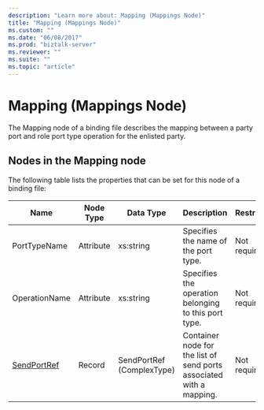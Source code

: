 ```yaml
---
description: "Learn more about: Mapping (Mappings Node)"
title: "Mapping (Mappings Node)"
ms.custom: ""
ms.date: "06/08/2017"
ms.prod: "biztalk-server"
ms.reviewer: ""
ms.suite: ""
ms.topic: "article"
---
```

# Mapping (Mappings Node)
The Mapping node of a binding file describes the mapping between a party port and role port type operation for the enlisted party.  
  
## Nodes in the Mapping node  
 The following table lists the properties that can be set for this node of a binding file:  
  
|**Name**|**Node Type**|**Data Type**|**Description**|**Restrictions**|**Comments**|  
|--------------|-------------------|-------------------|---------------------|----------------------|------------------|  
|PortTypeName|Attribute|xs:string|Specifies the name of the port type.|Not required|Default value: empty|  
|OperationName|Attribute|xs:string|Specifies the operation belonging to this port type.|Not required|Default value: empty|  
|[SendPortRef](../core/sendportref-mapping-node.md)|Record|SendPortRef (ComplexType)|Container node for the list of send ports associated with a mapping.|Not required|Default value: none|
